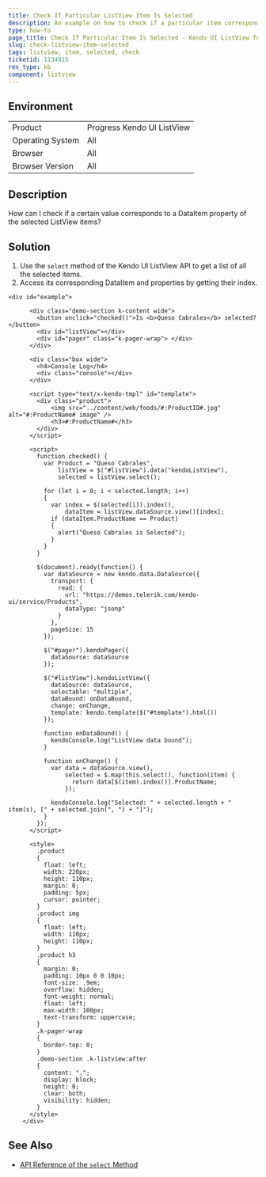 ```yaml
---
title: Check If Particular ListView Item Is Selected
description: An example on how to check if a particular item corresponds to a property of the selected items in the Kendo UI ListView.
type: how-to
page_title: Check If Particular Item Is Selected - Kendo UI ListView for jQuery
slug: check-listview-item-selected
tags: listview, item, selected, check
ticketid: 1134915
res_type: kb
component: listview
---
```


## Environment

<table>
 <tr>
  <td>Product</td>
  <td>Progress Kendo UI ListView</td>
 </tr>
 <tr>
  <td>Operating System</td>
  <td>All</td>
 </tr>
 <tr>
  <td>Browser</td>
  <td>All</td>
 </tr>
 <tr>
  <td>Browser Version</td>
  <td>All</td>
 </tr>
</table>

## Description

How can I check if a certain value corresponds to a DataItem property of the selected ListView items?

## Solution

1. Use the `select` method of the Kendo UI ListView API to get a list of all the selected items.
1. Access its corresponding DataItem and properties by getting their index.

```dojo
<div id="example">

      <div class="demo-section k-content wide">
        <button onclick="checked()">Is <b>Queso Cabrales</b> selected?</button>
        <div id="listView"></div>
        <div id="pager" class="k-pager-wrap"> </div>
      </div>

      <div class="box wide">
        <h4>Console Log</h4>
        <div class="console"></div>
      </div>

      <script type="text/x-kendo-tmpl" id="template">
        <div class="product">
            <img src="../content/web/foods/#:ProductID#.jpg" alt="#:ProductName# image" />
            <h3>#:ProductName#</h3>
        </div>
      </script>

      <script>          
        function checked() {
          var Product = "Queso Cabrales",
              listView = $("#listView").data("kendoListView"),
              selected = listView.select();

          for (let i = 0; i < selected.length; i++)
          {
            var index = $(selected[i]).index(),
                dataItem = listView.dataSource.view()[index];
            if (dataItem.ProductName == Product)
            {
              alert("Queso Cabrales is Selected");
            }
          }
        }

        $(document).ready(function() {
          var dataSource = new kendo.data.DataSource({
            transport: {
              read: {
                url: "https://demos.telerik.com/kendo-ui/service/Products",
                dataType: "jsonp"
              }
            },
            pageSize: 15
          });

          $("#pager").kendoPager({
            dataSource: dataSource
          });

          $("#listView").kendoListView({
            dataSource: dataSource,
            selectable: "multiple",
            dataBound: onDataBound,
            change: onChange,
            template: kendo.template($("#template").html())
          });

          function onDataBound() {
            kendoConsole.log("ListView data bound");
          }

          function onChange() {
            var data = dataSource.view(),
                selected = $.map(this.select(), function(item) {
                  return data[$(item).index()].ProductName;
                });

            kendoConsole.log("Selected: " + selected.length + " item(s), [" + selected.join(", ") + "]");
          }
        });
      </script>

      <style>
        .product
        {
          float: left;
          width: 220px;
          height: 110px;
          margin: 0;
          padding: 5px;
          cursor: pointer;
        }
        .product img
        {
          float: left;
          width: 110px;
          height: 110px;
        }
        .product h3
        {
          margin: 0;
          padding: 10px 0 0 10px;
          font-size: .9em;
          overflow: hidden;
          font-weight: normal;
          float: left;
          max-width: 100px;
          text-transform: uppercase;
        }
        .k-pager-wrap
        {
          border-top: 0;
        }
        .demo-section .k-listview:after
        {
          content: ".";
          display: block;
          height: 0;
          clear: both;
          visibility: hidden;
        }
      </style>
    </div>
```

## See Also

* [API Reference of the `select` Method](https://docs.telerik.com/kendo-ui/api/javascript/ui/listview/methods/select)
